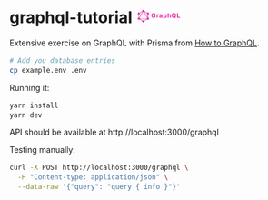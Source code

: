 # graphql-tutorial <img src=".docs/graphql.png" width=80 />

Extensive exercise on GraphQL with Prisma from [How to GraphQL](https://www.howtographql.com/).

```sh
# Add you database entries
cp example.env .env
```

Running it:

```sh
yarn install
yarn dev
```

API should be available at http://localhost:3000/graphql

Testing manually:

```sh
curl -X POST http://localhost:3000/graphql \
  -H "Content-type: application/json" \
  --data-raw '{"query": "query { info }"}'
```
